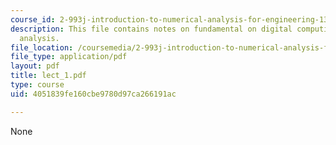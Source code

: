 ```yaml
---
course_id: 2-993j-introduction-to-numerical-analysis-for-engineering-13-002j-spring-2005
description: This file contains notes on fundamental on digital computing, and error
  analysis.
file_location: /coursemedia/2-993j-introduction-to-numerical-analysis-for-engineering-13-002j-spring-2005/4051839fe160cbe9780d97ca266191ac_lect_1.pdf
file_type: application/pdf
layout: pdf
title: lect_1.pdf
type: course
uid: 4051839fe160cbe9780d97ca266191ac

---
```

None
